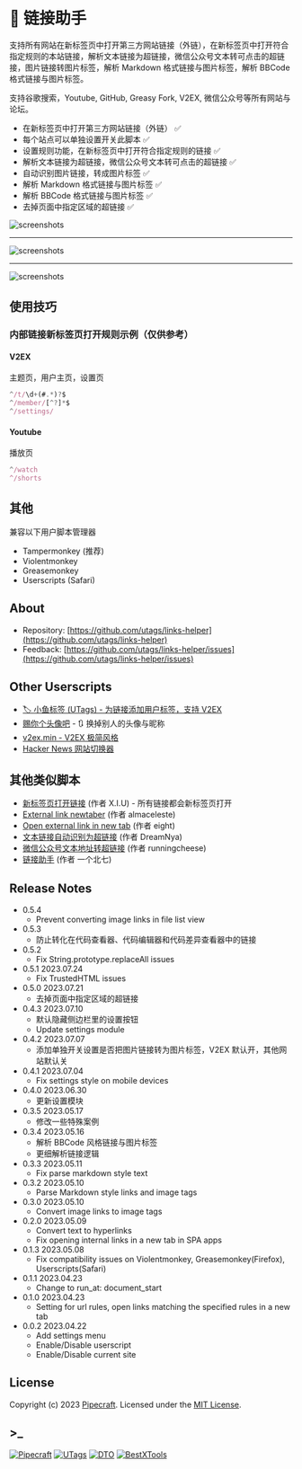 # 🔗 链接助手

支持所有网站在新标签页中打开第三方网站链接（外链），在新标签页中打开符合指定规则的本站链接，解析文本链接为超链接，微信公众号文本转可点击的超链接，图片链接转图片标签，解析 Markdown 格式链接与图片标签，解析 BBCode 格式链接与图片标签。

支持谷歌搜索，Youtube, GitHub, Greasy Fork, V2EX, 微信公众号等所有网站与论坛。

- 在新标签页中打开第三方网站链接（外链） ✅
- 每个站点可以单独设置开关此脚本 ✅
- 设置规则功能，在新标签页中打开符合指定规则的链接 ✅
- 解析文本链接为超链接，微信公众号文本转可点击的超链接 ✅
- 自动识别图片链接，转成图片标签 ✅
- 解析 Markdown 格式链接与图片标签 ✅
- 解析 BBCode 格式链接与图片标签 ✅
- 去掉页面中指定区域的超链接 ✅

![screenshots](https://greasyfork.s3.us-east-2.amazonaws.com/zbbbksxhu0ntfxbryzp84s3dz88b)

---

![screenshots](https://greasyfork.s3.us-east-2.amazonaws.com/64sziug83grudizqd5n0znt29uk1)

---

![screenshots](https://greasyfork.s3.us-east-2.amazonaws.com/yb39fs31zlrhhjlcc0n39yctn5i6)

## 使用技巧

### 内部链接新标签页打开规则示例（仅供参考）

#### V2EX

主题页，用户主页，设置页

```js
^/t/\d+(#.*)?$
^/member/[^?]*$
^/settings/
```

#### Youtube

播放页

```js
^/watch
^/shorts
```

## 其他

兼容以下用户脚本管理器

- Tampermonkey (推荐)
- Violentmonkey
- Greasemonkey
- Userscripts (Safari)

## About

- Repository: [https://github.com/utags/links-helper](https://github.com/utags/links-helper)
- Feedback: [https://github.com/utags/links-helper/issues](https://github.com/utags/links-helper/issues)

## Other Userscripts

- [🏷️ 小鱼标签 (UTags) - 为链接添加用户标签，支持 V2EX](https://greasyfork.org/scripts/460718-utags-add-usertags-to-links)
- [赐你个头像吧](https://greasyfork.org/scripts/472616-replace-ugly-avatars) - 🔃 换掉别人的头像与昵称
- [v2ex.min - V2EX 极简风格](https://greasyfork.org/scripts/463552-v2ex-min)
- [Hacker News 网站切换器](https://greasyfork.org/scripts/462865-hacker-news-apps-switcher)

## 其他类似脚本

- [新标签页打开链接](https://greasyfork.org/scripts/429714-%E6%96%B0%E6%A0%87%E7%AD%BE%E9%A1%B5%E6%89%93%E5%BC%80%E9%93%BE%E6%8E%A5) (作者 X.I.U) - 所有链接都会新标签页打开
- [External link newtaber](https://greasyfork.org/scripts/40304-external-link-newtaber) (作者 almaceleste)
- [Open external link in new tab](https://greasyfork.org/scripts/9499-open-external-link-in-new-tab) (作者 eight)
- [文本链接自动识别为超链接](https://greasyfork.org/scripts/452150-textlink-to-hyperlink) (作者 DreamNya)
- [微信公众号文本地址转超链接](https://greasyfork.org/scripts/461343-wechat-text-link-to-hyperlink) (作者 runningcheese)
- [链接助手](https://greasyfork.org/scripts/422773-%E9%93%BE%E6%8E%A5%E5%8A%A9%E6%89%8B) (作者 一个北七)

## Release Notes

- 0.5.4
  - Prevent converting image links in file list view
- 0.5.3
  - 防止转化在代码查看器、代码编辑器和代码差异查看器中的链接
- 0.5.2
  - Fix String.prototype.replaceAll issues
- 0.5.1 2023.07.24
  - Fix TrustedHTML issues
- 0.5.0 2023.07.21
  - 去掉页面中指定区域的超链接
- 0.4.3 2023.07.10
  - 默认隐藏侧边栏里的设置按钮
  - Update settings module
- 0.4.2 2023.07.07
  - 添加单独开关设置是否把图片链接转为图片标签，V2EX 默认开，其他网站默认关
- 0.4.1 2023.07.04
  - Fix settings style on mobile devices
- 0.4.0 2023.06.30
  - 更新设置模块
- 0.3.5 2023.05.17
  - 修改一些特殊案例
- 0.3.4 2023.05.16
  - 解析 BBCode 风格链接与图片标签
  - 更细解析链接逻辑
- 0.3.3 2023.05.11
  - Fix parse markdown style text
- 0.3.2 2023.05.10
  - Parse Markdown style links and image tags
- 0.3.0 2023.05.10
  - Convert image links to image tags
- 0.2.0 2023.05.09
  - Convert text to hyperlinks
  - Fix opening internal links in a new tab in SPA apps
- 0.1.3 2023.05.08
  - Fix compatibility issues on Violentmonkey, Greasemonkey(Firefox), Userscripts(Safari)
- 0.1.1 2023.04.23
  - Change to run_at: document_start
- 0.1.0 2023.04.23
  - Setting for url rules, open links matching the specified rules in a new tab
- 0.0.2 2023.04.22
  - Add settings menu
  - Enable/Disable userscript
  - Enable/Disable current site

## License

Copyright (c) 2023 [Pipecraft](https://www.pipecraft.net). Licensed under the [MIT License](https://github.com/utags/links-helper/blob/main/LICENSE).

## >\_

[![Pipecraft](https://img.shields.io/badge/site-pipecraft-brightgreen)](https://www.pipecraft.net)
[![UTags](https://img.shields.io/badge/site-UTags-brightgreen)](https://utags.pipecraft.net)
[![DTO](https://img.shields.io/badge/site-DTO-brightgreen)](https://dto.pipecraft.net)
[![BestXTools](https://img.shields.io/badge/site-bestxtools-brightgreen)](https://www.bestxtools.com)

